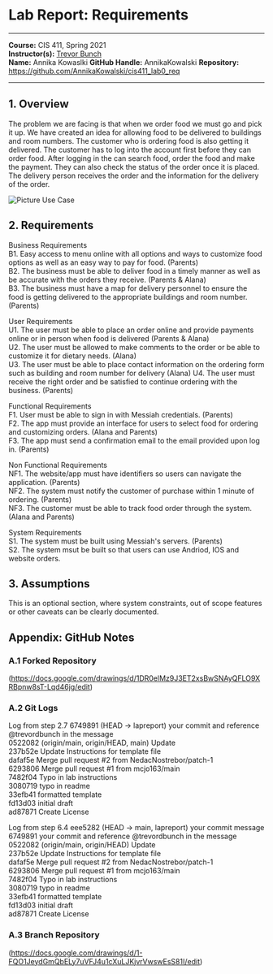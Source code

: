 # Lab Report: Requirements
___
**Course:** CIS 411, Spring 2021  
**Instructor(s):** [Trevor Bunch](https://github.com/trevordbunch)  
**Name:** Annika Kowaslki
**GitHub Handle:** AnnikaKowalski 
**Repository:** https://github.com/AnnikaKowalski/cis411_lab0_req
___

## 1. Overview
The problem we are facing is that when we order food we must go and pick it up. We have created an idea for allowing food to be delivered to buildings and room numbers. The customer who is ordering food is also getting it delivered. The customer has to log into the account first before they can order food. After logging in the can search food, order the food and make the payment. They can also check the status of the order once it is placed. The delivery person receives the order and the information for the delivery of the order.  

![Picture Use Case](https://docs.google.com/drawings/d/e/2PACX-1vRUCp8OfBYw3vMJip037WD4fI7fNtSa_C7f6lL5gRwZHcGjZSQHQVy9lZTotswBlZvA6ku5wEXJ6Sam/pub?w=886&h=642)

## 2. Requirements
Business Requirements  
B1. Easy access to menu online with all options and ways to customize food options as well as an easy way to pay for food. (Parents)    
B2. The business must be able to deliver food in a timely manner as well as be accurate	with the orders they receive. (Parents & Alana)  
B3. The business must have a map for delivery personnel to ensure the food is getting delivered to the appropriate buildings and room number. (Parents)

User Requirements   
U1. The user must be able to place an order online and provide payments online or in person when food is delivered (Parents & Alana)  
U2. The user must be allowed to make comments to the order or be able to customize it for dietary needs. (Alana)  
U3. The user must be able to place contact information on the ordering form such as	building and room number for delivery (Alana)
U4. The user must receive the right order and be satisfied to continue ordering with the business. (Parents)

Functional Requirements   
F1. User must be able to sign in with Messiah credentials. (Parents)  
F2. The app must provide an interface for users to select food for ordering and customizing orders. (Alana and Parents)   
F3. The app must send a confirmation email to the email provided upon log in. (Parents) 

Non Functional Requirements   
NF1. The website/app must have identifiers so users can navigate the application.  (Parents)  
NF2. The system must notify the customer of purchase within 1 minute of ordering. (Parents)  
NF3. The customer must be able to track food order through the system. (Alana and Parents)  

System Requirements  
S1. The system must be built using Messiah's servers. (Parents)  
S2. The system msut be built so that users can use Andriod, IOS and website orders. 

## 3. Assumptions
This is an optional section, where system constraints, out of scope features or other caveats can be clearly documented.  

## Appendix: GitHub Notes

### A.1 Forked Repository
(https://docs.google.com/drawings/d/1DR0elMz9J3ET2xsBwSNAyQFLO9XRBpnw8sT-Lqd46jg/edit) 

### A.2 Git Logs
Log from step 2.7 
6749891 (HEAD -> lapreport) your commit and reference @trevordbunch in the message  
0522082 (origin/main, origin/HEAD, main) Update  
237b52e Update Instructions for template file  
dafaf5e Merge pull request #2 from NedacNostrebor/patch-1  
6293806 Merge pull request #1 from mcjo163/main  
7482f04 Typo in lab instructions  
3080719 typo in readme  
33efb41 formatted template  
fd13d03 initial draft  
ad87871 Create License  

Log from step 6.4
eee5282 (HEAD -> main, lapreport) your commit message  
6749891 your commit and reference @trevordbunch in the message  
0522082 (origin/main, origin/HEAD) Update  
237b52e Update Instructions for template file  
dafaf5e Merge pull request #2 from NedacNostrebor/patch-1  
6293806 Merge pull request #1 from mcjo163/main  
7482f04 Typo in lab instructions  
3080719 typo in readme  
33efb41 formatted template  
fd13d03 initial draft  
ad87871 Create License   

### A.3 Branch Repository
(https://docs.google.com/drawings/d/1-FQO1JeydGmQbELy7uVFJ4u1cXuLJKjvrVwswEsS81I/edit)



